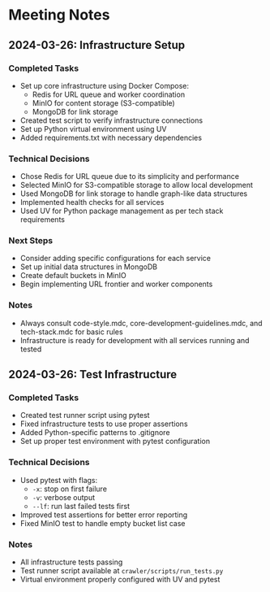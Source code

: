 # Meeting Notes

## 2024-03-26: Infrastructure Setup

### Completed Tasks
- Set up core infrastructure using Docker Compose:
  - Redis for URL queue and worker coordination
  - MinIO for content storage (S3-compatible)
  - MongoDB for link storage
- Created test script to verify infrastructure connections
- Set up Python virtual environment using UV
- Added requirements.txt with necessary dependencies

### Technical Decisions
- Chose Redis for URL queue due to its simplicity and performance
- Selected MinIO for S3-compatible storage to allow local development
- Used MongoDB for link storage to handle graph-like data structures
- Implemented health checks for all services
- Used UV for Python package management as per tech stack requirements

### Next Steps
- Consider adding specific configurations for each service
- Set up initial data structures in MongoDB
- Create default buckets in MinIO
- Begin implementing URL frontier and worker components

### Notes
- Always consult code-style.mdc, core-development-guidelines.mdc, and tech-stack.mdc for basic rules
- Infrastructure is ready for development with all services running and tested

## 2024-03-26: Test Infrastructure

### Completed Tasks
- Created test runner script using pytest
- Fixed infrastructure tests to use proper assertions
- Added Python-specific patterns to .gitignore
- Set up proper test environment with pytest configuration

### Technical Decisions
- Used pytest with flags:
  - `-x`: stop on first failure
  - `-v`: verbose output
  - `--lf`: run last failed tests first
- Improved test assertions for better error reporting
- Fixed MinIO test to handle empty bucket list case

### Notes
- All infrastructure tests passing
- Test runner script available at `crawler/scripts/run_tests.py`
- Virtual environment properly configured with UV and pytest
